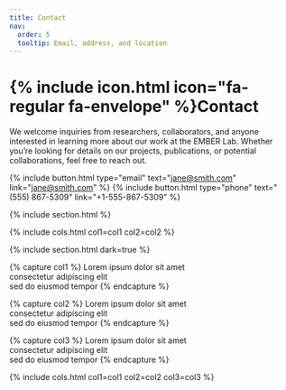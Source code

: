```yaml
---
title: Contact
nav:
  order: 5
  tooltip: Email, address, and location
---
```


# {% include icon.html icon="fa-regular fa-envelope" %}Contact

We welcome inquiries from researchers, collaborators, and anyone interested in learning more about our work at the EMBER Lab.
Whether you’re looking for details on our projects, publications, or potential collaborations, feel free to reach out.


{%
  include button.html
  type="email"
  text="jane@smith.com"
  link="jane@smith.com"
%}
{%
  include button.html
  type="phone"
  text="(555) 867-5309"
  link="+1-555-867-5309"
%}

{% include section.html %}

{% include cols.html col1=col1 col2=col2 %}

{% include section.html dark=true %}

{% capture col1 %}
Lorem ipsum dolor sit amet  
consectetur adipiscing elit  
sed do eiusmod tempor
{% endcapture %}

{% capture col2 %}
Lorem ipsum dolor sit amet  
consectetur adipiscing elit  
sed do eiusmod tempor
{% endcapture %}

{% capture col3 %}
Lorem ipsum dolor sit amet  
consectetur adipiscing elit  
sed do eiusmod tempor
{% endcapture %}

{% include cols.html col1=col1 col2=col2 col3=col3 %}
